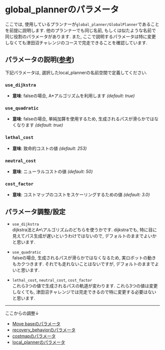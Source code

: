 # global_plannerのパラメータ  
ここでは, 使用しているプランナーが`global_planner/GlobalPlanner`であることを前提に説明します. 他のプランナーでも同じ名前, もしくは似たような名前で同じ役割のパラメータがあります. また, ここで説明するパラメータは特に変更しなくても津田沼チャレンジのコースで完走できることを確認しています.  

## パラメータの説明([参考](https://robo-marc.github.io/navigation_documents/global_planner.html#globalplanner-parameters)) 
下記パラメータは, 選択したlocal_plannerの名前空間で定義してください.  
### `use_dijkstra`
- **意味**: falseの場合, A\*アルゴリズムを利用します *(default: true)*  
### `use_quadratic`  
- **意味**: falseの場合, 単純加算を使用するため, 生成されるパスが滑らかではなくなります *(default: true)*  
### `lethal_cost`
- **意味**: 致命的コストの値 *(default: 253)*  
### `neutral_cost`
- **意味**: ニューラルコストの値 *(default: 50)*  
### `cost_factor`
- **意味**: コストマップのコストをスケーリングするための値 *(default: 3.0)*


## パラメータ調整/設定  
- `use_dijkstra`  
dijkstra法とA*\アルゴリズムのどちらを使うかです. dijkstraでも, 特に目に見えてパス生成が遅いというわけではないので, デフォルトのままでよいかと思います.  

- `use_quadratic`  
falseの場合, 生成されるパスが滑らかではなくなるため, 実ロボットの動きもカクつきます. それでも走れないことはないですが, デフォルトのままでよいと思います.  

- `lethal_cost`, `neutral_cost`, `cost_factor`  
これら3つの値で生成されるパスの軌道が変わります. これら3つの値は変更しなくても, 津田沼チャレンジでは完走できるので特に変更する必要はないと思います. 

---
ここからの調整↓
- [Move baseのパラメータ](move_base_1.md)
- [recovery_behaviorのパラメータ](recovery_behavior.md)
- [costmapのパラメータ](costmap.md)
- [local_plannerのパラメータ](local_planner.md)

